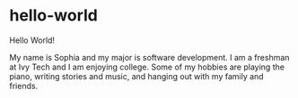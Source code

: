 # hello-world

Hello World!

My name is Sophia and my major is software development.
I am a freshman at Ivy Tech and I am enjoying college.
Some of my hobbies are playing the piano, writing stories and music,
and hanging out with my family and friends.

